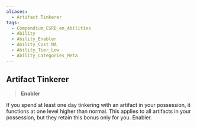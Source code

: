 ```yaml
---
aliases:
  - Artifact Tinkerer
tags:
  - Compendium_CSRD_en_Abilities
  - Ability
  - Ability_Enabler
  - Ability_Cost_NA
  - Ability_Tier_Low
  - Ability_Categories_Meta
---
```

  
    
## Artifact Tinkerer    
>**Enabler**  
    
If you spend at least one day tinkering with an artifact in your possession, it functions at one level higher than normal. This applies to all artifacts in your possession, but they retain this bonus only for you. Enabler.